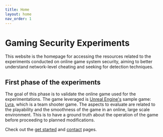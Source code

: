 ```yaml
---
title: Home
layout: home
nav_order: 1
---
```


# Gaming Security Experiments

This website is the homepage for accessing the resources related to the experiments conducted on online game system security, aiming to better understand network-level cheating and seeking for detection techniques. 

## First phase of the experiments
The goal of this phase is to validate the online game used for the experimentations. The game leveraged is [Unreal Engine's](https://www.unrealengine.com/en-US?sessionInvalidated=true) sample game: [Lyra](https://dev.epicgames.com/documentation/en-us/unreal-engine/lyra-sample-game-in-unreal-engine), which is a team shooter game. The aspects to evaluate are related to the playability and the smoothness of the game in an online, large scale environment. This is to have a ground truth about the operation of the game before proceeding to planned modifications.



Check out the [get started](/set_up/) and [contact](/contact.md) pages.
